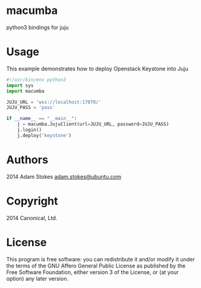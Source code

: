 # macumba

python3 bindings for juju

# Usage

This example demonstrates how to deploy Openstack Keystone into Juju

```python
#!/usr/bin/env python3
import sys
import macumba

JUJU_URL = 'wss://localhost:17070/'
JUJU_PASS = 'pass'

if __name__ == "__main__":
    j = macumba.JujuClient(url=JUJU_URL, password=JUJU_PASS)
    j.login()
    j.deploy('keystone')
```

# Authors

2014 Adam Stokes <adam.stokes@ubuntu.com>

# Copyright

2014 Canonical, Ltd.

# License

This program is free software: you can redistribute it and/or modify
it under the terms of the GNU Affero General Public License as
published by the Free Software Foundation, either version 3 of the
License, or (at your option) any later version.
